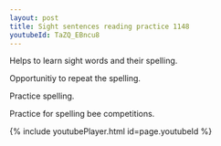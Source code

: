 ```yaml
---
layout: post
title: Sight sentences reading practice 1148
youtubeId: TaZQ_EBncu8
---
```

 
 
Helps to learn sight words and their spelling.

Opportunitiy to repeat the spelling. 

Practice spelling. 
 
Practice for spelling bee competitions. 
 
{% include youtubePlayer.html id=page.youtubeId %}
 
 

